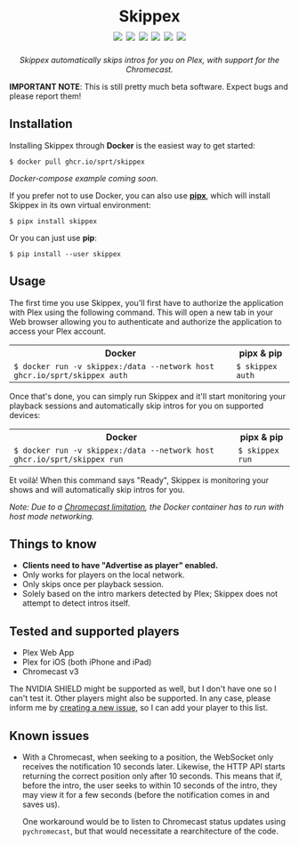 <h1 align="center">
  Skippex<br>
  <img src="https://img.shields.io/pypi/v/skippex">
  <img src="https://img.shields.io/pypi/status/skippex">
  <img src="https://img.shields.io/badge/plex%20web%20app-supported-success">
  <img src="https://img.shields.io/badge/chromecast-supported-success">
  <img src="https://img.shields.io/badge/plex%20for%20iOS-supported-success">
  <img src="https://img.shields.io/badge/remote%20users-unsupported-critical">
</h1>

<p align="center">
  <em>Skippex automatically skips intros for you on Plex, with support for the
  Chromecast.</em>
</p>

**IMPORTANT NOTE**: This is still pretty much beta software. Expect bugs and
please report them!

## Installation

Installing Skippex through **Docker** is the easiest way to get started:

```console
$ docker pull ghcr.io/sprt/skippex
```

*Docker-compose example coming soon.*

If you prefer not to use Docker, you can also use [**pipx**][pipx], which will
install Skippex in its own virtual environment:

```console
$ pipx install skippex
```

Or you can just use **pip**:

```console
$ pip install --user skippex
```

[pipx]: https://pipxproject.github.io/pipx/

## Usage

The first time you use Skippex, you'll first have to authorize the application
with Plex using the following command. This will open a new tab in your Web
browser allowing you to authenticate and authorize the application to access
your Plex account.

<table>
  <tr>
    <th>Docker</th>
    <th>pipx & pip</th>
  </tr>
  <tr>
    <td>
      <code>$ docker run -v skippex:/data --network host ghcr.io/sprt/skippex auth</code>
    </td>
    <td>
      <code>$ skippex auth</code>
    </td>
  </tr>
</table>

Once that's done, you can simply run Skippex and it'll start monitoring your
playback sessions and automatically skip intros for you on supported devices:

<table>
  <tr>
    <th>Docker</th>
    <th>pipx & pip</th>
  </tr>
  <tr>
    <td>
      <code>$ docker run -v skippex:/data --network host ghcr.io/sprt/skippex run</code>
    </td>
    <td>
      <code>$ skippex run</code>
    </td>
  </tr>
</table>

Et voilà! When this command says "Ready", Skippex is monitoring your shows and
will automatically skip intros for you.

*Note: Due to a [Chromecast limitation][cast-diff-subnets], the Docker container
has to run with host mode networking.*

[cast-diff-subnets]: https://www.home-assistant.io/integrations/cast#docker-and-cast-devices-and-home-assistant-on-different-subnets

## Things to know

 * **Clients need to have "Advertise as player" enabled.**
 * Only works for players on the local network.
 * Only skips once per playback session.
 * Solely based on the intro markers detected by Plex; Skippex does not attempt
   to detect intros itself.

## Tested and supported players

 * Plex Web App
 * Plex for iOS (both iPhone and iPad)
 * Chromecast v3

The NVIDIA SHIELD might be supported as well, but I don't have one so I can't
test it. Other players might also be supported. In any case, please inform me
by [creating a new issue][new_issue], so I can add your player to this list.

[new_issue]: https://github.com/sprt/skippex/issues/new

## Known issues

 * With a Chromecast, when seeking to a position, the WebSocket only receives
   the notification 10 seconds later. Likewise, the HTTP API starts returning
   the correct position only after 10 seconds. This means that if, before the
   intro, the user seeks to within 10 seconds of the intro, they may view it for
   a few seconds (before the notification comes in and saves us).

   One workaround would be to listen to Chromecast status updates using
   `pychromecast`, but that would necessitate a rearchitecture of the code.
